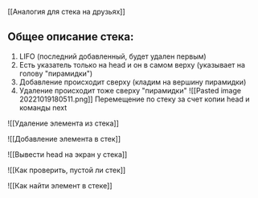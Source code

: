 [[Аналогия для стека на друзьях]]
## Общее описание стека:
1. LIFO (последний добавленный, будет удален первым)
2. Есть указатель только на head и он в самом верху (указывает на голову "пирамидки")
3. Добавление происходит сверху (кладим на вершину пирамидки)
4. Удаление происходит тоже сверху "пирамидки"
![[Pasted image 20221019180511.png]]
Перемещение по стеку за счет копии head и команды next

![[Удаление элемента из стека]]

![[Добавление элемента в стек]]

![[Вывести head на экран у стека]]

![[Как проверить, пустой ли стек]]

![[Как найти элемент в стеке]]

